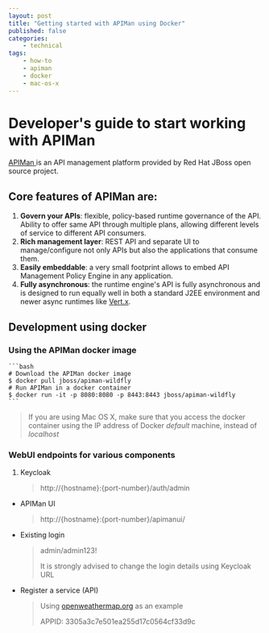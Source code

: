 ```yaml
---
layout: post
title: "Getting started with APIMan using Docker"
published: false
categories:
    - technical
tags:
    - how-to
    - apiman
    - docker
    - mac-os-x
---
```

# Developer's guide to start working with APIMan
[APIMan ](http://apiman.io) is an API management platform provided by Red Hat JBoss open source project.

## Core features of APIMan are:
1. **Govern your APIs**: flexible, policy-based runtime governance of the API.  Ability to offer same API through multiple plans, allowing different levels of service to different API consumers.
2. **Rich management layer**: REST API and separate UI to manage/configure not only APIs but also the applications that consume them.
3. **Easily embeddable**: a very small footprint allows to embed API Management Policy Engine in any application.
4. **Fully asynchronous**: the runtime engine's API is fully asynchronous and is designed to run equally well in both a standard J2EE environment and newer async runtimes like [Vert.x](http://vertx.io).

## Development using docker
### Using the APIMan docker image

    ```bash
    # Download the APIMan docker image
    $ docker pull jboss/apiman-wildfly
    # Run APIMan in a docker container
    $ docker run -it -p 8080:8080 -p 8443:8443 jboss/apiman-wildfly
    ```

> If you are using Mac OS X, make sure that you access the docker container using the IP address of Docker *default* machine, instead of *localhost*

### WebUI endpoints for various components
1. Keycloak
    > http://{hostname}:{port-number}/auth/admin

+ APIMan UI
    > http://{hostname}:{port-number}/apimanui/

+ Existing login
    > admin/admin123!
    >
    > It is strongly advised to change the login details using Keycloak URL

+ Register a service (API)
    > Using [openweathermap.org](http://openweathermap.org) as an example
    > 
    > APPID: 3305a3c7e501ea255d17c0564cf33d9c
